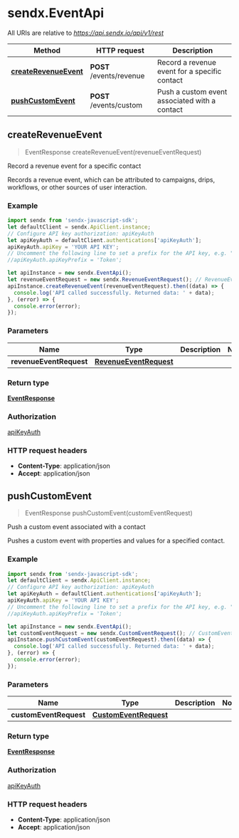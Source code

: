 # sendx.EventApi

All URIs are relative to *https://api.sendx.io/api/v1/rest*

Method | HTTP request | Description
------------- | ------------- | -------------
[**createRevenueEvent**](EventApi.md#createRevenueEvent) | **POST** /events/revenue | Record a revenue event for a specific contact
[**pushCustomEvent**](EventApi.md#pushCustomEvent) | **POST** /events/custom | Push a custom event associated with a contact



## createRevenueEvent

> EventResponse createRevenueEvent(revenueEventRequest)

Record a revenue event for a specific contact

Records a revenue event, which can be attributed to campaigns, drips, workflows, or other sources of user interaction.

### Example

```javascript
import sendx from 'sendx-javascript-sdk';
let defaultClient = sendx.ApiClient.instance;
// Configure API key authorization: apiKeyAuth
let apiKeyAuth = defaultClient.authentications['apiKeyAuth'];
apiKeyAuth.apiKey = 'YOUR API KEY';
// Uncomment the following line to set a prefix for the API key, e.g. "Token" (defaults to null)
//apiKeyAuth.apiKeyPrefix = 'Token';

let apiInstance = new sendx.EventApi();
let revenueEventRequest = new sendx.RevenueEventRequest(); // RevenueEventRequest | 
apiInstance.createRevenueEvent(revenueEventRequest).then((data) => {
  console.log('API called successfully. Returned data: ' + data);
}, (error) => {
  console.error(error);
});

```

### Parameters


Name | Type | Description  | Notes
------------- | ------------- | ------------- | -------------
 **revenueEventRequest** | [**RevenueEventRequest**](RevenueEventRequest.md)|  | 

### Return type

[**EventResponse**](EventResponse.md)

### Authorization

[apiKeyAuth](../README.md#apiKeyAuth)

### HTTP request headers

- **Content-Type**: application/json
- **Accept**: application/json


## pushCustomEvent

> EventResponse pushCustomEvent(customEventRequest)

Push a custom event associated with a contact

Pushes a custom event with properties and values for a specified contact.

### Example

```javascript
import sendx from 'sendx-javascript-sdk';
let defaultClient = sendx.ApiClient.instance;
// Configure API key authorization: apiKeyAuth
let apiKeyAuth = defaultClient.authentications['apiKeyAuth'];
apiKeyAuth.apiKey = 'YOUR API KEY';
// Uncomment the following line to set a prefix for the API key, e.g. "Token" (defaults to null)
//apiKeyAuth.apiKeyPrefix = 'Token';

let apiInstance = new sendx.EventApi();
let customEventRequest = new sendx.CustomEventRequest(); // CustomEventRequest | 
apiInstance.pushCustomEvent(customEventRequest).then((data) => {
  console.log('API called successfully. Returned data: ' + data);
}, (error) => {
  console.error(error);
});

```

### Parameters


Name | Type | Description  | Notes
------------- | ------------- | ------------- | -------------
 **customEventRequest** | [**CustomEventRequest**](CustomEventRequest.md)|  | 

### Return type

[**EventResponse**](EventResponse.md)

### Authorization

[apiKeyAuth](../README.md#apiKeyAuth)

### HTTP request headers

- **Content-Type**: application/json
- **Accept**: application/json


